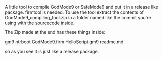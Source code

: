 A little tool to compile GodMode9 or SafeMode9 and put it in a release like package.
firmtool is needed.
To use the tool extract the contents of GodMode9_compiling_tool.zip in a folder named like the commit you're using with the sourcecode inside.

The Zip made at the end has these things inside:

gm9
ntrboot
GodMode9.firm
HelloScript.gm9
readme.md

so as you see it is just like a release package.
